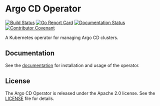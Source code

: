 # Argo CD Operator

[![Build Status](https://travis-ci.org/argoproj-labs/argocd-operator.svg?branch=master)](https://travis-ci.org/argoproj-labs/argocd-operator)
[![Go Report Card](https://goreportcard.com/badge/argoproj-labs/argocd-operator "Go Report Card")](https://goreportcard.com/report/argoproj-labs/argocd-operator)
[![Documentation Status](https://readthedocs.org/projects/argocd-operator/badge/?version=latest)](https://argocd-operator.readthedocs.io/en/latest/?badge=latest)
[![Contributor Covenant](https://img.shields.io/badge/Contributor%20Covenant-v2.0%20adopted-ff69b4.svg)](code-of-conduct.md) 

A Kubernetes operator for managing Argo CD clusters.

## Documentation

See the [documentation][docs] for installation and usage of the operator.

## License

The Argo CD Operator is released under the Apache 2.0 license. See the [LICENSE][license_file] file for details.

[docs]:https://argocd-operator.readthedocs.io
[license_file]:./LICENSE
